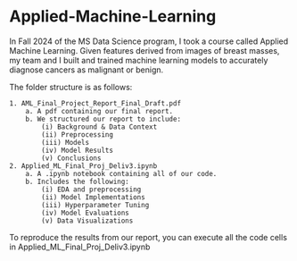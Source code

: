 # Applied-Machine-Learning

In Fall 2024 of the MS Data Science program, I took a course called Applied Machine Learning. Given features derived from images of breast masses, my team and I built and trained machine learning models to accurately diagnose cancers as malignant or benign.

The folder structure is as follows:

	1. AML_Final_Project_Report_Final_Draft.pdf
		a. A pdf containing our final report. 
		b. We structured our report to include:
			(i) Background & Data Context
			(ii) Preprocessing
			(iii) Models
			(iv) Model Results
			(v) Conclusions
	2. Applied_ML_Final_Proj_Deliv3.ipynb
		a. A .ipynb notebook containing all of our code.
		b. Includes the following:
			(i) EDA and preprocessing
			(ii) Model Implementations
			(iii) Hyperparameter Tuning
			(iv) Model Evaluations
			(v) Data Visualizations

To reproduce the results from our report, you can execute all the code cells in Applied_ML_Final_Proj_Deliv3.ipynb
